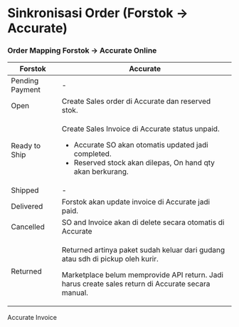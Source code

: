 # Sinkronisasi Order (Forstok → Accurate)

### **Order Mapping Forstok** → **Accurate Online**

| **Forstok**     | **Accurate**                                                                                                                                                                                            |
| --------------- | ------------------------------------------------------------------------------------------------------------------------------------------------------------------------------------------------------- |
| Pending Payment | -                                                                                                                                                                                                       |
| Open            | Create Sales order di Accurate dan reserved stok.                                                                                                                                                       |
| Ready to Ship   | <p>Create Sales Invoice di Accurate status unpaid. </p><ul><li>Accurate SO akan otomatis updated jadi completed.</li><li>Reserved stock akan dilepas, On hand qty akan berkurang. </li></ul>            |
| Shipped         | -                                                                                                                                                                                                       |
| Delivered       | Forstok akan update invoice di Accurate jadi paid.                                                                                                                                                      |
| Cancelled       | SO and Invoice  akan di delete secara otomatis di Accurate                                                                                                                                              |
| Returned        | <p>Returned artinya paket sudah keluar dari gudang atau sdh di pickup oleh kurir. </p><p></p><p>Marketplace belum memprovide API return. Jadi harus create sales return di Accurate secara manual. </p> |

Accurate Invoice

